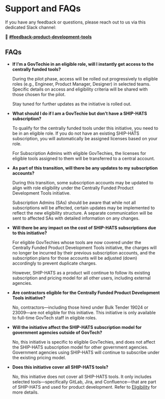  # Support and FAQs
 
 If you have any feedback or questions, please reach out to us via this dedicated Slack channel: 
 
 💬 [**#feedback-product-development-tools**](https://govtech.enterprise.slack.com/archives/C07UF60HY9Y)

 ## FAQs

 -  **If I’m a GovTechie in an eligible role, will I instantly get access to the centrally funded tools?**

    During the pilot phase, access will be rolled out progressively to eligible roles (e.g., Engineer, Product Manager, Designer) in selected teams. Specific details on access and eligibility criteria will be shared with those chosen for the pilot.

    Stay tuned for further updates as the initiative is rolled out.

- **What should I do if I am a GovTechie but don’t have a SHIP-HATS subscription?**

    To qualify for the centrally funded tools under this initiative, you need to be in an eligible role. If you do not have an existing SHIP-HATS subscription, you will automatically be assigned licenses based on your role.
    
    For Subscription Admins with eligible GovTechies, the licenses for eligible tools assigned to them will be transferred to a central account.


- **As part of this transition, will there be any updates to my subscription accounts?**

    During this transition, some subscription accounts may be updated to align with role eligibility under the Centrally Funded Product Development Tools initiative. 

    Subscription Admins (SAs) should be aware that while not all subscriptions will be affected, certain updates may be implemented to reflect the new eligibility structure. A separate communication will be sent to affected SAs with detailed information on any changes.

- **Will there be any impact on the cost of SHIP-HATS subscriptions due to this initiative?**

    For eligible GovTechies whose tools are now covered under the Centrally Funded Product Development Tools initiative, the charges will no longer be incurred by their previous subscription accounts, and the subscription plans for those accounts will be adjusted (down) accordingly to prevent duplicate charges. 
    
    However, SHIP-HATS as a product will continue to follow its existing subscription and pricing model for all other users, including external agencies.

- **Are contractors eligible for the Centrally Funded Product Development Tools initiative?**

    No, contractors—including those hired under Bulk Tender 19024 or 23009—are not eligible for this initiative. This initiative is only available to full-time GovTech staff in eligible roles.

- **Will the initiative affect the SHIP-HATS subscription model for government agencies outside of GovTech?**

    No, this initiative is specific to eligible GovTechies, and does not affect the SHIP-HATS subscription model for other government agencies. Government agencies using SHIP-HATS will continue to subscribe under the existing pricing model.

- **Does this initiative cover all SHIP-HATS tools?**

    No, this initiative does not cover all SHIP-HATS tools. It only includes selected tools—specifically GitLab, Jira, and Confluence—that are part of SHIP-HATS and used for product development. Refer to [Eligibility](/eligibility.md) for more details.